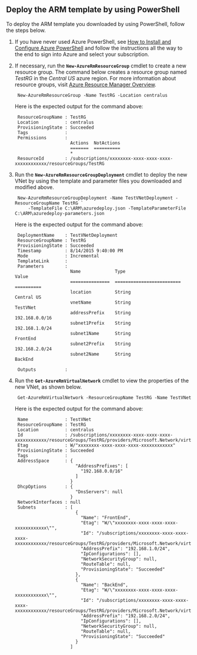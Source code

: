 ## <a name="deploy-the-arm-template-by-using-powershell"></a>Deploy the ARM template by using PowerShell

To deploy the ARM template you downloaded by using PowerShell, follow the steps below.

1. If you have never used Azure PowerShell, see [How to Install and Configure Azure PowerShell](../articles/powershell-install-configure.md) and follow the instructions all the way to the end to sign into Azure and select your subscription.

3. If necessary, run the **`New-AzureRmResourceGroup`** cmdlet to create a new resource group. The command below creates a resource group named *TestRG* in the *Central US* azure region. For more information about resource groups, visit [Azure Resource Manager Overview](../articles/resource-group-overview.md).

        New-AzureRmResourceGroup -Name TestRG -Location centralus
        
    Here is the expected output for the command above:

        ResourceGroupName : TestRG
        Location          : centralus
        ProvisioningState : Succeeded
        Tags              :
        Permissions       :
                            Actions  NotActions
                            =======  ==========
                            *
        ResourceId        : /subscriptions/xxxxxxxx-xxxx-xxxx-xxxx-xxxxxxxxxxxx/resourceGroups/TestRG

4. Run the **`New-AzureRmResourceGroupDeployment`** cmdlet to deploy the new VNet by using the template and parameter files you downloaded and modified above.

        New-AzureRmResourceGroupDeployment -Name TestVNetDeployment -ResourceGroupName TestRG `
            -TemplateFile C:\ARM\azuredeploy.json -TemplateParameterFile C:\ARM\azuredeploy-parameters.json
            
    Here is the expected output for the command above:
        
        DeploymentName    : TestVNetDeployment
        ResourceGroupName : TestRG
        ProvisioningState : Succeeded
        Timestamp         : 8/14/2015 9:40:00 PM
        Mode              : Incremental
        TemplateLink      :
        Parameters        :
                            Name             Type                       Value
                            ===============  =========================  ==========
                            location         String                     Central US
                            vnetName         String                     TestVNet
                            addressPrefix    String                     192.168.0.0/16
                            subnet1Prefix    String                     192.168.1.0/24
                            subnet1Name      String                     FrontEnd
                            subnet2Prefix    String                     192.168.2.0/24
                            subnet2Name      String                     BackEnd
        
        Outputs           :

5. Run the **`Get-AzureRmVirtualNetwork`** cmdlet to view the properties of the new VNet, as shown below.


        Get-AzureRmVirtualNetwork -ResourceGroupName TestRG -Name TestVNet
        
    Here is the expected output for the command above:
        
        Name              : TestVNet
        ResourceGroupName : TestRG
        Location          : centralus
        Id                : /subscriptions/xxxxxxxx-xxxx-xxxx-xxxx-xxxxxxxxxxxx/resourceGroups/TestRG/providers/Microsoft.Network/virtualNetworks/TestVNet
        Etag              : W/"xxxxxxxx-xxxx-xxxx-xxxx-xxxxxxxxxxxx"
        ProvisioningState : Succeeded
        Tags              :
        AddressSpace      : {
                              "AddressPrefixes": [
                                "192.168.0.0/16"
                              ]
                            }
        DhcpOptions       : {
                              "DnsServers": null
                            }
        NetworkInterfaces : null
        Subnets           : [
                              {
                                "Name": "FrontEnd",
                                "Etag": "W/\"xxxxxxxx-xxxx-xxxx-xxxx-xxxxxxxxxxxx\"",
                                "Id": "/subscriptions/xxxxxxxx-xxxx-xxxx-xxxx-xxxxxxxxxxxx/resourceGroups/TestRG/providers/Microsoft.Network/virtualNetworks/TestVNet/subnets/FrontEnd",
                                "AddressPrefix": "192.168.1.0/24",
                                "IpConfigurations": [],
                                "NetworkSecurityGroup": null,
                                "RouteTable": null,
                                "ProvisioningState": "Succeeded"
                              },
                              {
                                "Name": "BackEnd",
                                "Etag": "W/\"xxxxxxxx-xxxx-xxxx-xxxx-xxxxxxxxxxxx\"",
                                "Id": "/subscriptions/xxxxxxxx-xxxx-xxxx-xxxx-xxxxxxxxxxxx/resourceGroups/TestRG/providers/Microsoft.Network/virtualNetworks/TestVNet/subnets/BackEnd",
                                "AddressPrefix": "192.168.2.0/24",
                                "IpConfigurations": [],
                                "NetworkSecurityGroup": null,
                                "RouteTable": null,
                                "ProvisioningState": "Succeeded"
                              }
                            ]